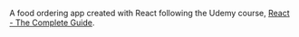 A food ordering app created with React following the Udemy course, [React - The Complete Guide](https://www.udemy.com/course/react-the-complete-guide-incl-redux).

